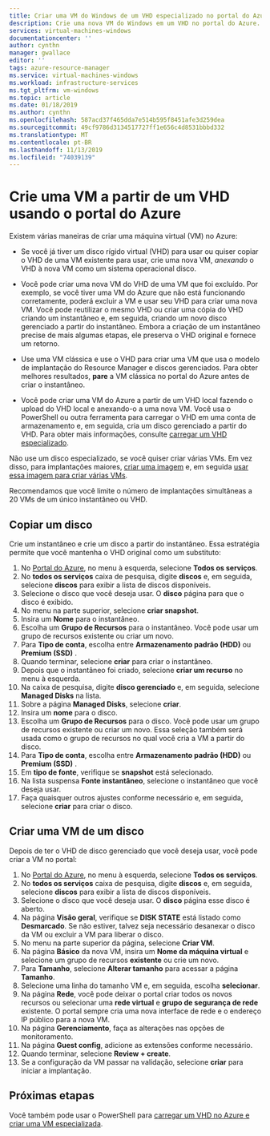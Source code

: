 ```yaml
---
title: Criar uma VM do Windows de um VHD especializado no portal do Azure
description: Crie uma nova VM do Windows em um VHD no portal do Azure.
services: virtual-machines-windows
documentationcenter: ''
author: cynthn
manager: gwallace
editor: ''
tags: azure-resource-manager
ms.service: virtual-machines-windows
ms.workload: infrastructure-services
ms.tgt_pltfrm: vm-windows
ms.topic: article
ms.date: 01/18/2019
ms.author: cynthn
ms.openlocfilehash: 587acd37f465dda7e514b595f8451afe3d259dea
ms.sourcegitcommit: 49cf9786d3134517727ff1e656c4d8531bbbd332
ms.translationtype: MT
ms.contentlocale: pt-BR
ms.lasthandoff: 11/13/2019
ms.locfileid: "74039139"
---
```

# <a name="create-a-vm-from-a-vhd-by-using-the-azure-portal"></a>Crie uma VM a partir de um VHD usando o portal do Azure

Existem várias maneiras de criar uma máquina virtual (VM) no Azure: 

- Se você já tiver um disco rígido virtual (VHD) para usar ou quiser copiar o VHD de uma VM existente para usar, crie uma nova VM, *anexando* o VHD à nova VM como um sistema operacional disco. 

- Você pode criar uma nova VM do VHD de uma VM que foi excluído. Por exemplo, se você tiver uma VM do Azure que não está funcionando corretamente, poderá excluir a VM e usar seu VHD para criar uma nova VM. Você pode reutilizar o mesmo VHD ou criar uma cópia do VHD criando um instantâneo e, em seguida, criando um novo disco gerenciado a partir do instantâneo. Embora a criação de um instantâneo precise de mais algumas etapas, ele preserva o VHD original e fornece um retorno.

- Use uma VM clássica e use o VHD para criar uma VM que usa o modelo de implantação do Resource Manager e discos gerenciados. Para obter melhores resultados, **pare** a VM clássica no portal do Azure antes de criar o instantâneo.
 
- Você pode criar uma VM do Azure a partir de um VHD local fazendo o upload do VHD local e anexando-o a uma nova VM. Você usa o PowerShell ou outra ferramenta para carregar o VHD em uma conta de armazenamento e, em seguida, cria um disco gerenciado a partir do VHD. Para obter mais informações, consulte [carregar um VHD especializado](create-vm-specialized.md#option-2-upload-a-specialized-vhd). 

Não use um disco especializado, se você quiser criar várias VMs. Em vez disso, para implantações maiores, [criar uma imagem](capture-image-resource.md) e, em seguida [usar essa imagem para criar várias VMs](create-vm-generalized-managed.md).

Recomendamos que você limite o número de implantações simultâneas a 20 VMs de um único instantâneo ou VHD. 

## <a name="copy-a-disk"></a>Copiar um disco

Crie um instantâneo e crie um disco a partir do instantâneo. Essa estratégia permite que você mantenha o VHD original como um substituto:

1. No [Portal do Azure](https://portal.azure.com), no menu à esquerda, selecione **Todos os serviços**.
2. No **todos os serviços** caixa de pesquisa, digite **discos** e, em seguida, selecione **discos** para exibir a lista de discos disponíveis.
3. Selecione o disco que você deseja usar. O **disco** página para que o disco é exibido.
4. No menu na parte superior, selecione **criar snapshot**. 
5. Insira um **Nome** para o instantâneo.
6. Escolha um **Grupo de Recursos** para o instantâneo. Você pode usar um grupo de recursos existente ou criar um novo.
7. Para **Tipo de conta**, escolha entre **Armazenamento padrão (HDD)** ou **Premium (SSD)** .
8. Quando terminar, selecione **criar** para criar o instantâneo.
9. Depois que o instantâneo foi criado, selecione **criar um recurso** no menu à esquerda.
10. Na caixa de pesquisa, digite **disco gerenciado** e, em seguida, selecione **Managed Disks** na lista.
11. Sobre a página **Managed Disks**, selecione **criar**.
12. Insira um **nome** para o disco.
13. Escolha um **Grupo de Recursos** para o disco. Você pode usar um grupo de recursos existente ou criar um novo. Essa seleção também será usada como o grupo de recursos no qual você cria a VM a partir do disco.
14. Para **Tipo de conta**, escolha entre **Armazenamento padrão (HDD)** ou **Premium (SSD)** .
15. Em **tipo de fonte**, verifique se **snapshot** está selecionado.
16. Na lista suspensa **Fonte instantâneo**, selecione o instantâneo que você deseja usar.
17. Faça quaisquer outros ajustes conforme necessário e, em seguida, selecione **criar** para criar o disco.

## <a name="create-a-vm-from-a-disk"></a>Criar uma VM de um disco

Depois de ter o VHD de disco gerenciado que você deseja usar, você pode criar a VM no portal:

1. No [Portal do Azure](https://portal.azure.com), no menu à esquerda, selecione **Todos os serviços**.
2. No **todos os serviços** caixa de pesquisa, digite **discos** e, em seguida, selecione **discos** para exibir a lista de discos disponíveis.
3. Selecione o disco que você deseja usar. O **disco** página esse disco é aberto.
4. Na página **Visão geral**, verifique se **DISK STATE** está listado como **Desmarcado**. Se não estiver, talvez seja necessário desanexar o disco da VM ou excluir a VM para liberar o disco.
4. No menu na parte superior da página, selecione **Criar VM**.
5. Na página **Básico** da nova VM, insira um **Nome da máquina virtual** e selecione um grupo de recursos **existente** ou crie um novo.
6. Para **Tamanho**, selecione **Alterar tamanho** para acessar a página **Tamanho**.
7. Selecione uma linha do tamanho VM e, em seguida, escolha **selecionar**.
8. Na página **Rede**, você pode deixar o portal criar todos os novos recursos ou selecionar uma **rede virtual** e **grupo de segurança de rede** existente. O portal sempre cria uma nova interface de rede e o endereço IP público para a nova VM. 
9. Na página **Gerenciamento**, faça as alterações nas opções de monitoramento.
10. Na página **Guest config**, adicione as extensões conforme necessário.
11. Quando terminar, selecione **Review + create**. 
12. Se a configuração da VM passar na validação, selecione **criar** para iniciar a implantação.


## <a name="next-steps"></a>Próximas etapas

Você também pode usar o PowerShell para [carregar um VHD no Azure e criar uma VM especializada](create-vm-specialized.md).


